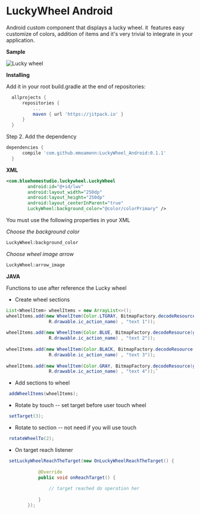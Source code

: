 # LuckyWheel Android

Android custom component that displays a lucky wheel. it ⁠ features easy customize of colors, addition of items and it's very trivial to integrate in your application.
 
 **Sample**
 
 ![Lucky wheel](https://github.com/mmoamenn/LuckyWheel_Android/blob/master/samples/sample_mini.gif)
  
 **Installing**
 
 Add it in your root build.gradle at the end of repositories:
 
  ```groovy
 	allprojects {
 		repositories {
 			...
 			maven { url 'https://jitpack.io' }
 		}
 	}
  ```
 	
 Step 2. Add the dependency
 
  ```groovy
  dependencies {
 		compile 'com.github.mmoamenn:LuckyWheel_Android:0.1.1'
 	}
  ```
 	
 **XML**
 
```xml
<com.bluehomestudio.luckywheel.LuckyWheel
        android:id="@+id/lwv"
        android:layout_width="250dp"
        android:layout_height="250dp"
        android:layout_centerInParent="true"
        LuckyWheel:background_color="@color/colorPrimary" />
```

         
 You must use the following properties in your XML
 
 _Choose the background color_ 
 
```xml
LuckyWheel:background_color
```
 
 _Choose wheel image arrow_ 
 
 ```xml
LuckyWheel:arrow_image
```
 
 **JAVA**
 
 Functions to use after reference the Lucky wheel
 
 * Create wheel sections 
 
 ```java
 List<WheelItem> wheelItems = new ArrayList<>();
 wheelItems.add(new WheelItem(Color.LTGRAY, BitmapFactory.decodeResource(getResources(),
                 R.drawable.ic_action_name) , "text 1"));
                 
 wheelItems.add(new WheelItem(Color.BLUE, BitmapFactory.decodeResource(getResources(),
                 R.drawable.ic_action_name) , "text 2"));
                 
wheelItems.add(new WheelItem(Color.BLACK, BitmapFactory.decodeResource(getResources(),
                 R.drawable.ic_action_name) , "text 3"));
                 
wheelItems.add(new WheelItem(Color.GRAY, BitmapFactory.decodeResource(getResources(),
                 R.drawable.ic_action_name) , "text 4"));`
 ```
 
 * Add sections to wheel  
 
 ```java
  addWheelItems(wheelItems);
 ``` 
 * Rotate by touch -- set target before user touch wheel 
 
 ```java
  setTarget(3);
 ``` 
 * Rotate to section -- not need if you will use touch 
 
 ```java
  rotateWheelTo(2);
 ``` 
 * On target reach listener
 
 ```java
  setLuckyWheelReachTheTarget(new OnLuckyWheelReachTheTarget() {
             
             @Override
             public void onReachTarget() {
             
                 // target reached do operation her    
             
             }
         });
 ```

